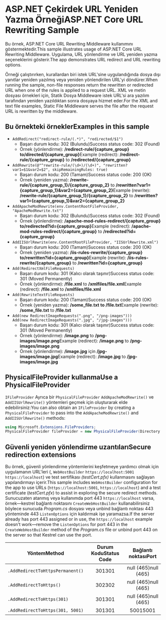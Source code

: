 # <a name="aspnet-core-url-rewriting-sample"></a><span data-ttu-id="e652c-101">ASP.NET Çekirdek URL Yeniden Yazma Örneği</span><span class="sxs-lookup"><span data-stu-id="e652c-101">ASP.NET Core URL Rewriting Sample</span></span>

<span data-ttu-id="e652c-102">Bu örnek, ASP.NET Core URL Rewriting Middleware kullanımını göstermektedir.</span><span class="sxs-lookup"><span data-stu-id="e652c-102">This sample illustrates usage of ASP.NET Core URL Rewriting Middleware.</span></span> <span data-ttu-id="e652c-103">Uygulama, URL yönlendirme ve URL yeniden yazma seçeneklerini gösterir.</span><span class="sxs-lookup"><span data-stu-id="e652c-103">The app demonstrates URL redirect and URL rewriting options.</span></span>

<span data-ttu-id="e652c-104">Örneği çalıştırırken, kurallardan biri istek URL'sine uygulandığında dosya dışı yanıtlar yeniden yazılmış veya yeniden yönlendirilen URL'yi döndürer.</span><span class="sxs-lookup"><span data-stu-id="e652c-104">When running the sample, non-file responses return the rewritten or redirected URL when one of the rules is applied to a request URL.</span></span> <span data-ttu-id="e652c-105">XML ve metin dosyası örnekleri için, Statik Dosya Middleware istek URL'si ara yazılım tarafından yeniden yazıldıktan sonra dosyaya hizmet eder.</span><span class="sxs-lookup"><span data-stu-id="e652c-105">For the XML and text file examples, Static File Middleware serves the file after the request URL is rewritten by the middleware.</span></span>

## <a name="examples-in-this-sample"></a><span data-ttu-id="e652c-106">Bu örnekteki örnekler</span><span class="sxs-lookup"><span data-stu-id="e652c-106">Examples in this sample</span></span>

* `AddRedirect("redirect-rule/(.*)", "redirected/$1")`
  - <span data-ttu-id="e652c-107">Başarı durum kodu: 302 (Bulundu)</span><span class="sxs-lookup"><span data-stu-id="e652c-107">Success status code: 302 (Found)</span></span>
  - <span data-ttu-id="e652c-108">Örnek (yönlendirme): **/redirect-rule/{capture_group}** **to/directed/{capture_group}**</span><span class="sxs-lookup"><span data-stu-id="e652c-108">Example (redirect): **/redirect-rule/{capture_group}** to **/redirected/{capture_group}**</span></span>
* `AddRewrite(@"^rewrite-rule/(\d+)/(\d+)", "rewritten?var1=$1&var2=$2", skipRemainingRules: true)`
  - <span data-ttu-id="e652c-109">Başarı durum kodu: 200 (Tamam)</span><span class="sxs-lookup"><span data-stu-id="e652c-109">Success status code: 200 (OK)</span></span>
  - <span data-ttu-id="e652c-110">Örnek (yeniden yazma): **/rewrite-rule/{capture_group_1}/{capture_group_2}** to **/rewritten?var1={capture_group_1}&var2={capture_group_2}**</span><span class="sxs-lookup"><span data-stu-id="e652c-110">Example (rewrite): **/rewrite-rule/{capture_group_1}/{capture_group_2}** to **/rewritten?var1={capture_group_1}&var2={capture_group_2}**</span></span>
* `AddApacheModRewrite(env.ContentRootFileProvider, "ApacheModRewrite.txt")`
  - <span data-ttu-id="e652c-111">Başarı durum kodu: 302 (Bulundu)</span><span class="sxs-lookup"><span data-stu-id="e652c-111">Success status code: 302 (Found)</span></span>
  - <span data-ttu-id="e652c-112">Örnek (yönlendirme): **/apache-mod-rules-redirect/{capture_group}** **to/redirected?id={capture_group}**</span><span class="sxs-lookup"><span data-stu-id="e652c-112">Example (redirect): **/apache-mod-rules-redirect/{capture_group}** to **/redirected?id={capture_group}**</span></span>
* `AddIISUrlRewrite(env.ContentRootFileProvider, "IISUrlRewrite.xml")`
  - <span data-ttu-id="e652c-113">Başarı durum kodu: 200 (Tamam)</span><span class="sxs-lookup"><span data-stu-id="e652c-113">Success status code: 200 (OK)</span></span>
  - <span data-ttu-id="e652c-114">Örnek (yeniden yazma): **/iis-rules-rewrite/{capture_group}** **to/rewritten?id={capture_group}**</span><span class="sxs-lookup"><span data-stu-id="e652c-114">Example (rewrite): **/iis-rules-rewrite/{capture_group}** to **/rewritten?id={capture_group}**</span></span>
* `Add(RedirectXmlFileRequests)`
  - <span data-ttu-id="e652c-115">Başarı durum kodu: 301 (Kalıcı olarak taşınır)</span><span class="sxs-lookup"><span data-stu-id="e652c-115">Success status code: 301 (Moved Permanently)</span></span>
  - <span data-ttu-id="e652c-116">Örnek (yönlendirme): **/file.xml** to **/xmlfiles/file.xml**</span><span class="sxs-lookup"><span data-stu-id="e652c-116">Example (redirect): **/file.xml** to **/xmlfiles/file.xml**</span></span>
* `Add(RewriteTextFileRequests)`
  - <span data-ttu-id="e652c-117">Başarı durum kodu: 200 (Tamam)</span><span class="sxs-lookup"><span data-stu-id="e652c-117">Success status code: 200 (OK)</span></span>
  - <span data-ttu-id="e652c-118">Örnek (yeniden yazma): **/some_file.txt** **to /file.txt**</span><span class="sxs-lookup"><span data-stu-id="e652c-118">Example (rewrite): **/some_file.txt** to **/file.txt**</span></span>
* `Add(new RedirectImageRequests(".png", "/png-images")))`<br>`Add(new RedirectImageRequests(".jpg", "/jpg-images")))`
  - <span data-ttu-id="e652c-119">Başarı durum kodu: 301 (Kalıcı olarak taşınır)</span><span class="sxs-lookup"><span data-stu-id="e652c-119">Success status code: 301 (Moved Permanently)</span></span>
  - <span data-ttu-id="e652c-120">Örnek (yönlendirme): **/image.png** to **/png-images/image.png**</span><span class="sxs-lookup"><span data-stu-id="e652c-120">Example (redirect): **/image.png** to **/png-images/image.png**</span></span>
  - <span data-ttu-id="e652c-121">Örnek (yönlendirme): **/image.jpg** için **/jpg-images/image.jpg**</span><span class="sxs-lookup"><span data-stu-id="e652c-121">Example (redirect): **/image.jpg** to **/jpg-images/image.jpg**</span></span>

## <a name="use-a-physicalfileprovider"></a><span data-ttu-id="e652c-122">PhysicalFileProvider kullanma</span><span class="sxs-lookup"><span data-stu-id="e652c-122">Use a PhysicalFileProvider</span></span>

<span data-ttu-id="e652c-123">`IFileProvider` Ayrıca bir `PhysicalFileProvider` `AddApacheModRewrite()` ve `AddIISUrlRewrite()` yöntemleri geçmek için oluşturarak elde edebilirsiniz:</span><span class="sxs-lookup"><span data-stu-id="e652c-123">You can also obtain an `IFileProvider` by creating a `PhysicalFileProvider` to pass into the `AddApacheModRewrite()` and `AddIISUrlRewrite()` methods:</span></span>

```csharp
using Microsoft.Extensions.FileProviders;
PhysicalFileProvider fileProvider = new PhysicalFileProvider(Directory.GetCurrentDirectory());
```

## <a name="secure-redirection-extensions"></a><span data-ttu-id="e652c-124">Güvenli yeniden yönlendirme uzantıları</span><span class="sxs-lookup"><span data-stu-id="e652c-124">Secure redirection extensions</span></span>

<span data-ttu-id="e652c-125">Bu örnek, güvenli yönlendirme yöntemlerini keşfetmeye yardımcı olmak için uygulamanın URL'leri (, `WebHostBuilder` `https://localhost:5001` `https://localhost`) ve test sertifikası *(testCert.pfx)* kullanmasını sağlayan yapılandırmayı içerir.</span><span class="sxs-lookup"><span data-stu-id="e652c-125">This sample includes `WebHostBuilder` configuration for the app to use URLs (`https://localhost:5001`, `https://localhost`) and a test certificate (*testCert.pfx*) to assist in exploring the secure redirect methods.</span></span> <span data-ttu-id="e652c-126">Sunucuzaten atanmış veya kullanımda port 443 `https://localhost` varsa, örnek&mdash;kestrel bağlantı noktasını `CreateWebHostBuilder` kullanabilirsiniz böylece sunucuda *Program.cs* dosyası veya unbind bağlantı noktası 443 yönteminde 443 `ListenOptions` için kaldırmak işe yaramazsa.</span><span class="sxs-lookup"><span data-stu-id="e652c-126">If the server already has port 443 assigned or in use, the `https://localhost` example doesn't work&mdash;remove the `ListenOptions` for port 443 in the `CreateWebHostBuilder` method of the *Program.cs* file or unbind port 443 on the server so that Kestrel can use the port.</span></span>

| <span data-ttu-id="e652c-127">Yöntem</span><span class="sxs-lookup"><span data-stu-id="e652c-127">Method</span></span>                           | <span data-ttu-id="e652c-128">Durum Kodu</span><span class="sxs-lookup"><span data-stu-id="e652c-128">Status Code</span></span> |    <span data-ttu-id="e652c-129">Bağlantı noktası</span><span class="sxs-lookup"><span data-stu-id="e652c-129">Port</span></span>    |
| -------------------------------- | :---------: | :--------: |
| `.AddRedirectToHttpsPermanent()` |     <span data-ttu-id="e652c-130">301</span><span class="sxs-lookup"><span data-stu-id="e652c-130">301</span></span>     | <span data-ttu-id="e652c-131">null (465)</span><span class="sxs-lookup"><span data-stu-id="e652c-131">null (465)</span></span> |
| `.AddRedirectToHttps()`          |     <span data-ttu-id="e652c-132">302</span><span class="sxs-lookup"><span data-stu-id="e652c-132">302</span></span>     | <span data-ttu-id="e652c-133">null (465)</span><span class="sxs-lookup"><span data-stu-id="e652c-133">null (465)</span></span> |
| `.AddRedirectToHttps(301)`       |     <span data-ttu-id="e652c-134">301</span><span class="sxs-lookup"><span data-stu-id="e652c-134">301</span></span>     | <span data-ttu-id="e652c-135">null (465)</span><span class="sxs-lookup"><span data-stu-id="e652c-135">null (465)</span></span> |
| `.AddRedirectToHttps(301, 5001)` |     <span data-ttu-id="e652c-136">301</span><span class="sxs-lookup"><span data-stu-id="e652c-136">301</span></span>     |    <span data-ttu-id="e652c-137">5001</span><span class="sxs-lookup"><span data-stu-id="e652c-137">5001</span></span>    |

